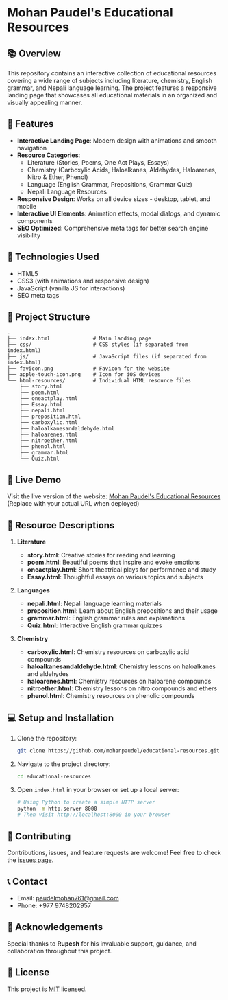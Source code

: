 # Mohan Paudel's Educational Resources


## 📚 Overview

This repository contains an interactive collection of educational resources covering a wide range of subjects including literature, chemistry, English grammar, and Nepali language learning. The project features a responsive landing page that showcases all educational materials in an organized and visually appealing manner.

## 🌟 Features

- **Interactive Landing Page**: Modern design with animations and smooth navigation
- **Resource Categories**: 
  - Literature (Stories, Poems, One Act Plays, Essays)
  - Chemistry (Carboxylic Acids, Haloalkanes, Aldehydes, Haloarenes, Nitro & Ether, Phenol)
  - Language (English Grammar, Prepositions, Grammar Quiz)
  - Nepali Language Resources
- **Responsive Design**: Works on all device sizes - desktop, tablet, and mobile
- **Interactive UI Elements**: Animation effects, modal dialogs, and dynamic components
- **SEO Optimized**: Comprehensive meta tags for better search engine visibility

## 🔧 Technologies Used

- HTML5
- CSS3 (with animations and responsive design)
- JavaScript (vanilla JS for interactions)
- SEO meta tags

## 📂 Project Structure

```
.
├── index.html              # Main landing page
├── css/                    # CSS styles (if separated from index.html)
├── js/                     # JavaScript files (if separated from index.html)
├── favicon.png             # Favicon for the website
├── apple-touch-icon.png    # Icon for iOS devices
└── html-resources/         # Individual HTML resource files
    ├── story.html
    ├── poem.html
    ├── oneactplay.html
    ├── Essay.html
    ├── nepali.html
    ├── preposition.html
    ├── carboxylic.html
    ├── haloalkanesandaldehyde.html
    ├── haloarenes.html
    ├── nitroether.html
    ├── phenol.html
    ├── grammar.html
    └── Quiz.html
```

## 🚀 Live Demo

Visit the live version of the website: [Mohan Paudel's Educational Resources](https://mohanpaudel.com) (Replace with your actual URL when deployed)

## 📄 Resource Descriptions

1. **Literature**
   - **story.html**: Creative stories for reading and learning
   - **poem.html**: Beautiful poems that inspire and evoke emotions
   - **oneactplay.html**: Short theatrical plays for performance and study
   - **Essay.html**: Thoughtful essays on various topics and subjects

2. **Languages**
   - **nepali.html**: Nepali language learning materials
   - **preposition.html**: Learn about English prepositions and their usage
   - **grammar.html**: English grammar rules and explanations
   - **Quiz.html**: Interactive English grammar quizzes

3. **Chemistry**
   - **carboxylic.html**: Chemistry resources on carboxylic acid compounds
   - **haloalkanesandaldehyde.html**: Chemistry lessons on haloalkanes and aldehydes
   - **haloarenes.html**: Chemistry resources on haloarene compounds
   - **nitroether.html**: Chemistry lessons on nitro compounds and ethers
   - **phenol.html**: Chemistry resources on phenolic compounds

## 💻 Setup and Installation

1. Clone the repository:
   ```bash
   git clone https://github.com/mohanpaudel/educational-resources.git
   ```

2. Navigate to the project directory:
   ```bash
   cd educational-resources
   ```

3. Open `index.html` in your browser or set up a local server:
   ```bash
   # Using Python to create a simple HTTP server
   python -m http.server 8000
   # Then visit http://localhost:8000 in your browser
   ```

## 🤝 Contributing

Contributions, issues, and feature requests are welcome! Feel free to check the [issues page](https://github.com/mohanpaudel/educational-resources/issues).

## 📞 Contact

- Email: paudelmohan761@gmail.com
- Phone: +977 9748202957

## 👏 Acknowledgements

Special thanks to **Rupesh** for his invaluable support, guidance, and collaboration throughout this project.

## 📜 License

This project is [MIT](LICENSE) licensed.
